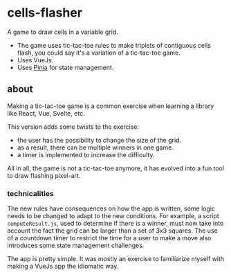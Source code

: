 # cells-flasher
A game to draw cells in a variable grid.

- The game uses tic-tac-toe rules to make triplets of contiguous cells flash, you could say it's a variation of a tic-tac-toe game.
- Uses VueJs.
- Uses [Pinia](https://pinia.vuejs.org/) for state management.


## about
Making a tic-tac-toe game is a common exercise when learning a library like React, Vue, Svelte, etc.

This version adds some twists to the exercise:
- the user has the possibility to change the size of the grid.
- as a result, there can be multiple winners in one game.
- a timer is implemented to increase the difficulty.

All in all, the game is not a tic-tac-toe anymore, it has evolved into a fun tool to draw flashing pixel-art.

### technicalities
The new rules have consequences on how the app is written, some logic needs to be changed to adapt to the new conditions. For example, a script `computeResult.js`, used to determine if there is a winner, must now take into account the fact the grid can be larger than a set of 3x3 squares.
The use of a countdown timer to restrict the time for a user to make a move also introduces some state management challenges.

The app is pretty simple. It was mostly an exercise to familiarize myself with making a VueJs app the idiomatic way.
